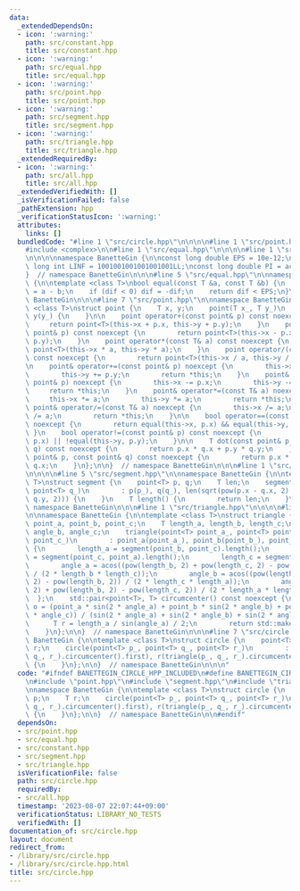 ```yaml
---
data:
  _extendedDependsOn:
  - icon: ':warning:'
    path: src/constant.hpp
    title: src/constant.hpp
  - icon: ':warning:'
    path: src/equal.hpp
    title: src/equal.hpp
  - icon: ':warning:'
    path: src/point.hpp
    title: src/point.hpp
  - icon: ':warning:'
    path: src/segment.hpp
    title: src/segment.hpp
  - icon: ':warning:'
    path: src/triangle.hpp
    title: src/triangle.hpp
  _extendedRequiredBy:
  - icon: ':warning:'
    path: src/all.hpp
    title: src/all.hpp
  _extendedVerifiedWith: []
  _isVerificationFailed: false
  _pathExtension: hpp
  _verificationStatusIcon: ':warning:'
  attributes:
    links: []
  bundledCode: "#line 1 \"src/circle.hpp\"\n\n\n\n#line 1 \"src/point.hpp\"\n\n\n\n\
    #include <complex>\n\n#line 1 \"src/equal.hpp\"\n\n\n\n#line 1 \"src/constant.hpp\"\
    \n\n\n\nnamespace BanetteGin {\n\nconst long double EPS = 10e-12;\nconst long\
    \ long int LINF = 1001001001001001001LL;\nconst long double PI = acos(-1);\n\n\
    }  // namespace BanetteGin\n\n\n#line 5 \"src/equal.hpp\"\n\nnamespace BanetteGin\
    \ {\n\ntemplate <class T>\nbool equal(const T &a, const T &b) {\n    const T dif\
    \ = a - b;\n    if (dif < 0) dif = -dif;\n    return dif < EPS;\n}\n\n}  // namespace\
    \ BanetteGin\n\n\n#line 7 \"src/point.hpp\"\n\nnamespace BanetteGin {\n\ntemplate\
    \ <class T>\nstruct point {\n    T x, y;\n    point(T x_, T y_)\n        : x(x_),\
    \ y(y_) {\n    }\n\n    point operator+(const point& p) const noexcept {\n   \
    \     return point<T>(this->x + p.x, this->y + p.y);\n    }\n    point operator-(const\
    \ point& p) const noexcept {\n        return point<T>(this->x - p.x, this->y -\
    \ p.y);\n    }\n    point operator*(const T& a) const noexcept {\n        return\
    \ point<T>(this->x * a, this->y * a);\n    }\n    point operator/(const T& a)\
    \ const noexcept {\n        return point<T>(this->x / a, this->y / a);\n    }\n\
    \n    point& operator+=(const point& p) noexcept {\n        this->x += p.x;\n\
    \        this->y += p.y;\n        return *this;\n    }\n    point& operator-=(const\
    \ point& p) noexcept {\n        this->x -= p.x;\n        this->y -= p.y;\n   \
    \     return *this;\n    }\n    point& operator*=(const T& a) noexcept {\n   \
    \     this->x *= a;\n        this->y *= a;\n        return *this;\n    }\n   \
    \ point& operator/=(const T& a) noexcept {\n        this->x /= a;\n        this->y\
    \ /= a;\n        return *this;\n    }\n\n    bool operator==(const point& p) const\
    \ noexcept {\n        return equal(this->x, p.x) && equal(this->y, p.y);\n   \
    \ }\n    bool operator!=(const point& p) const noexcept {\n        return !equal(this->x,\
    \ p.x) || !equal(this->y, p.y);\n    }\n\n    T dot(const point& p, const point&\
    \ q) const noexcept {\n        return p.x * q.x + p.y * q.y;\n    }\n    T cross(const\
    \ point& p, const point& q) const noexcept {\n        return p.x * q.y - p.y *\
    \ q.x;\n    }\n};\n\n}  // namespace BanetteGin\n\n\n#line 1 \"src/segment.hpp\"\
    \n\n\n\n#line 5 \"src/segment.hpp\"\n\nnamespace BanetteGin {\n\ntemplate <class\
    \ T>\nstruct segment {\n    point<T> p, q;\n    T len;\n    segment(point<T> p_,\
    \ point<T> q_)\n        : p(p_), q(q_), len(sqrt(pow(p.x - q.x, 2) + pow(p.y -\
    \ q.y, 2))) {\n    }\n    T length() {\n        return len;\n    }\n};\n\n}  //\
    \ namespace BanetteGin\n\n\n#line 1 \"src/triangle.hpp\"\n\n\n\n#line 7 \"src/triangle.hpp\"\
    \n\nnamespace BanetteGin {\n\ntemplate <class T>\nstruct triangle {\n    point<T>\
    \ point_a, point_b, point_c;\n    T length_a, length_b, length_c;\n    T angle_a,\
    \ angle_b, angle_c;\n    triangle(point<T> point_a_, point<T> point_b_, point<T>\
    \ point_c_)\n        : point_a(point_a_), point_b(point_b_), point_c(point_c_)\
    \ {\n        length_a = segment(point_b, point_c).length();\n        length_b\
    \ = segment(point_c, point_a).length();\n        length_c = segment(point_a, point_b).length();\n\
    \        angle_a = acos((pow(length_b, 2) + pow(length_c, 2) - pow(length_a, 2))\
    \ / (2 * length_b * length_c));\n        angle_b = acos((pow(length_c, 2) + pow(length_a,\
    \ 2) - pow(length_b, 2)) / (2 * length_c * length_a));\n        angle_c = acos((pow(length_a,\
    \ 2) + pow(length_b, 2) - pow(length_c, 2)) / (2 * length_a * length_b));\n  \
    \  };\n    std::pair<point<T>, T> circumcenter() const noexcept {\n        point<T>\
    \ o = (point_a * sin(2 * angle_a) + point_b * sin(2 * angle_b) + point_c * sin(2\
    \ * angle_c)) / (sin(2 * angle_a) + sin(2 * angle_b) + sin(2 * angle_c));\n  \
    \      T r = length_a / sin(angle_a) / 2;\n        return std::make_pair(o, r);\n\
    \    }\n};\n\n}  // namespace BanetteGin\n\n\n#line 7 \"src/circle.hpp\"\n\nnamespace\
    \ BanetteGin {\n\ntemplate <class T>\nstruct circle {\n    point<T> p;\n    T\
    \ r;\n    circle(point<T> p_, point<T> q_, point<T> r_)\n        : p(triangle(p_,\
    \ q_, r_).circumcenter().first), r(triangle(p_, q_, r_).circumcenter().second)\
    \ {\n    }\n};\n\n}  // namespace BanetteGin\n\n\n"
  code: "#ifndef BANETTEGIN_CIRCLE_HPP_INCLUDED\n#define BANETTEGIN_CIRCLE_HPP_INCLUDED\n\
    \n#include \"point.hpp\"\n#include \"segment.hpp\"\n#include \"triangle.hpp\"\n\
    \nnamespace BanetteGin {\n\ntemplate <class T>\nstruct circle {\n    point<T>\
    \ p;\n    T r;\n    circle(point<T> p_, point<T> q_, point<T> r_)\n        : p(triangle(p_,\
    \ q_, r_).circumcenter().first), r(triangle(p_, q_, r_).circumcenter().second)\
    \ {\n    }\n};\n\n}  // namespace BanetteGin\n\n#endif"
  dependsOn:
  - src/point.hpp
  - src/equal.hpp
  - src/constant.hpp
  - src/segment.hpp
  - src/triangle.hpp
  isVerificationFile: false
  path: src/circle.hpp
  requiredBy:
  - src/all.hpp
  timestamp: '2023-08-07 22:07:44+09:00'
  verificationStatus: LIBRARY_NO_TESTS
  verifiedWith: []
documentation_of: src/circle.hpp
layout: document
redirect_from:
- /library/src/circle.hpp
- /library/src/circle.hpp.html
title: src/circle.hpp
---
```

